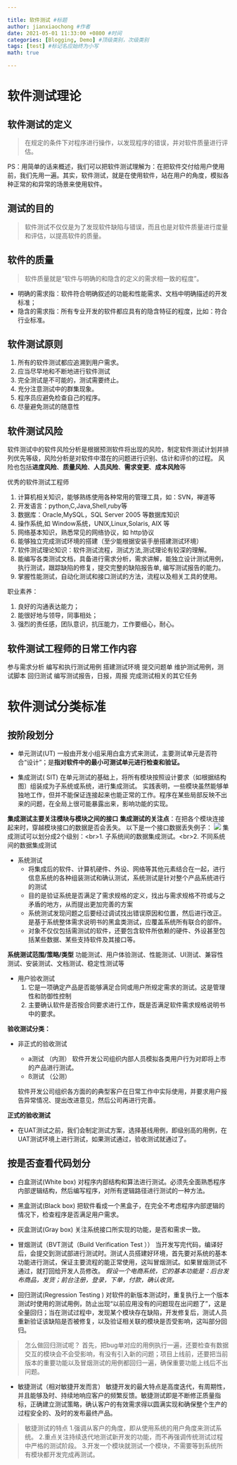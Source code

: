 ```yaml
---

title: 软件测试 #标题
author: jianxiaochong #作者
date: 2021-05-01 11:33:00 +0800 #时间
categories: [Blogging, Demo] #顶级类别，次级类别
tags: [test] #标记名应始终为小写
math: true

---
```


# 软件测试理论
## 软件测试的定义
> 在规定的条件下对程序进行操作，以发现程序的错误，并对软件质量进行评估。

PS：用简单的话来概述，我们可以把软件测试理解为：在把软件交付给用户使用前，我们先用一遍。其实，软件测试，就是在使用软件，站在用户的角度，模拟各种正常的和异常的场景来使用软件。

## 测试的目的
> 软件测试不仅仅是为了发现软件缺陷与错误，而且也是对软件质量进行度量和评估，以提高软件的质量。

## 软件的质量
> 软件质量就是“软件与明确的和隐含的定义的需求相一致的程度”。

* 明确的需求指：软件符合明确叙述的功能和性能需求、文档中明确描述的开发标准；
* 隐含的需求指：所有专业开发的软件都应具有的隐含特征的程度，比如：符合行业标准。

## 软件测试原则
1. 所有的软件测试都应追溯到用户需求。
2. 应当尽早地和不断地进行软件测试
3. 完全测试是不可能的，测试需要终止。
4. 充分注意测试中的群集现象。
5. 程序员应避免检查自己的程序。
6. 尽量避免测试的随意性

## 软件测试风险
软件测试中的软件风险分析是根据预测软件将出现的风险，制定软件测试计划并排列优先等级，风险分析是对软件中潜在的问题进行识别、估计和评价的过程。
风险也包括**进度风险**、**质量风险**、**人员风险**、**需求变更**、**成本风险**等

优秀的软件测试工程师
1. 计算机相关知识，能够熟练使用各种常用的管理工具，如：SVN，禅道等
2. 开发语言：python,C,Java,Shell,ruby等
3. 数据库：Oracle,MySQL，SQL Server 2005 等数据库知识
4. 操作系统,如 Window系统，UNIX,Linux,Solaris, AIX 等
5. 网络基本知识，熟悉常见的网络协议，如 http协议
6. 能够独立完成测试环境的搭建（至少能根据安装手册搭建测试环境）
7. 软件测试理论知识：软件测试流程，测试方法,测试理论有较深的理解。
8. 能编写各类测试文档，具备进行需求分析，需求讲解，能独立设计测试用例，执行测试，跟踪缺陷的修复，提交完整的缺陷报告单, 编写测试报告的能力。
10. 掌握性能测试，自动化测试和接口测试的方法，流程以及相关工具的使用。

职业素养：
1. 良好的沟通表达能力；
2. 能很好地与领导，同事相处；
3. 强烈的责任感，团队意识，抗压能力，工作要细心，耐心。

## 软件测试工程师的日常工作内容
参与需求分析
编写和执行测试用例
搭建测试环境
提交问题单
维护测试用例，测试脚本
回归测试
编写测试报告，日报，周报
完成测试相关的其它任务


# 软件测试分类标准
## 按阶段划分
* 单元测试(UT)
一般由开发小组采用白盒方式来测试，主要测试单元是否符合“设计”；是**指对软件中的最小可测试单元进行检查和验证。**

* 集成测试( SIT)
 在单元测试的基础上，将所有模块按照设计要求（如根据结构图〕组装成为子系统或系统，进行集成测试。
实践表明，一些模块虽然能够单独地工作，但并不能保证连接起来也能正常的工作。程序在某些局部反映不出来的问题，在全局上很可能暴露出来，影响功能的实现。

**集成测试主要关注模块与模块之间的接口**
**集成测试的关注点**：在把各个模块连接起来时，穿越模块接口的数据是否会丢失。
以下是一个接口数据丢失例子：
![](https://img.kancloud.cn/c7/92/c7929948a951e7eeecb2f7ee204418b5_616x117.png)
集成测试可以划分成2个级别：&lt;br&gt;1. 子系统间的数据集成测试。&lt;br&gt;2. 不同系统间的数据集成测试

* 系统测试
    * 将集成后的软件、计算机硬件、外设、网络等其他元素结合在一起，进行信息系统的各种组装测试和确认测试，系统测试是针对整个产品系统进行的测试
    * 目的是验证系统是否满足了需求规格的定义，找出与需求规格不符或与之矛盾的地方，从而提出更加完善的方案
    * 系统测试发现问题之后要经过调试找出错误原因和位置，然后进行改正。是基于系统整体需求说明书的黑盒类测试，应覆盖系统所有联合的部件。
    * 对象不仅仅包括需测试的软件，还要包含软件所依赖的硬件、外设甚至包括某些数据、某些支持软件及其接口等。


**系统测试范围/策略/类型**
功能测试、用户体验测试、性能测试、UI测试、兼容性测试、安装测试、文档测试、稳定性测试等


* 用户验收测试
	1. 它是一项确定产品是否能够满足合同或用户所规定需求的测试。这是管理性和防御性控制
	2. 主要确认软件是否按合同要求进行工作，既是否满足软件需求规格说明书中的要求。

**验收测试分类：**

* 非正式的验收测试
	* а测试 （内测）
	软件开发公司组织内部人员模拟各类用户行为对即将上市的产品进行测试。
	* ß测试 （公测）

 	软件开发公司组织各方面的的典型客户在日常工作中实际使用，并要求用户报告异常情况、提出改进意见，然后公司再进行完善。

**正式的验收测试**
* 在UAT测试之前，我们会制定测试方案，选择基线用例，即级别高的用例，在UAT测试环境上进行测试，如果测试通过，验收测试就通过了。



## 按是否查看代码划分
* 白盒测试(White box)
对程序内部结构和算法进行测试。必须先全面熟悉程序内部逻辑结构，然后编写程序，对所有逻辑路径进行测试的一种方法。

* 黑盒测试(Black box)
把软件看成一个黑盒子，在完全不考虑程序内部逻辑的情况下，检查程序是否满足用户需求。

* 灰盒测试(Gray box)
关注系统接口所实现的功能，是否和需求一致。

* 冒烟测试（BVT测试（Build Verification Test ））
当开发写完代码，编译好后，会提交到测试部进行测试时。测试人员搭建好环境，首先要对系统的基本功能进行测试，保证主要流程的能正常使用，这叫冒烟测试。如果冒烟测试不通过，就打回给开发人员修改。
*假设一个电商系统，它的基本功能是：后台发布商品，发货；前台注册，登录，下单，付款，确认收货。*

* 回归测试(Regression Testing )
对软件的新版本测试时，重复执行上一个版本测试时使用的测试用例，防止出现“以前应用没有的问题现在出问题了”，这是全量回归；当在测试过程中，发现某个模块存在缺陷，开发修复后，测试人员重新验证该缺陷是否被修复，以及验证相关联的模块是否受影响，这叫部分回归。
> 怎么做回归测试呢？ 
首先，把bug单对应的用例执行一遍，还要检查有数据交互的模块会不会受影响，有没有引入新的问题；项目上线前，还要把当前版本的重要功能以及冒烟测试的用例都回归一遍，确保重要功能上线后不出问题。


* 敏捷测试（相对敏捷开发而言）
敏捷开发的最大特点是高度迭代，有周期性，并且能够及时、持续地响应客户的频繁反馈。敏捷测试即是不断修正质量指标，正确建立测试策略，确认客户的有效需求得以圆满实现和确保整个生产的过程安全的、及时的发布最终产品。
> 敏捷测试的特点
1.强调从客户的角度，即从使用系统的用户角度来测试系统。
2.重点关注持续迭代地测试新开发的功能，而不再强调传统测试过程中严格的测试阶段。
3.开发一个模块就测试一个模块，不需要等到系统所有模块都开发完成再测试。